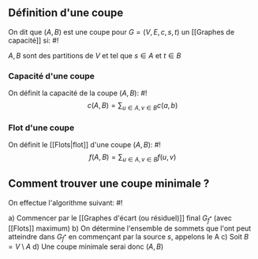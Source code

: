 
## Définition d'une coupe
On dit que $(A, B)$ est une coupe pour $G = (V, E, c, s, t)$ un [[Graphes de capacité]] si: #!

$A, B$ sont des partitions de $V$ et tel que $s \in A$ et $t \in B$
<!--ID: 1726076885908-->


### Capacité d'une coupe
On définit la capacité de la coupe $(A, B)$: #!
$$c(A, B) = \sum_{u \in A, v \in B} c(a, b)$$
### Flot d'une coupe
On définit le [[Flots|flot]] d'une coupe $(A,B)$: #!
$$f(A, B) = \sum_{u \in A, v \in B} f(u,v)$$
<!--ID: 1726076885917-->


## Comment trouver une coupe minimale ?
On effectue l'algorithme suivant: #!

a) Commencer par le [[Graphes d'écart (ou résiduel)]] final $G_{f^*}$ (avec [[Flots]] maximum)
b) On détermine l'ensemble de sommets que l'ont peut atteindre dans $G_{f^*}$ en commençant par la source $s$, appelons le A
c) Soit $B = V \setminus A$
d) Une coupe minimale serai donc $(A, B)$
<!--ID: 1726076885926-->
